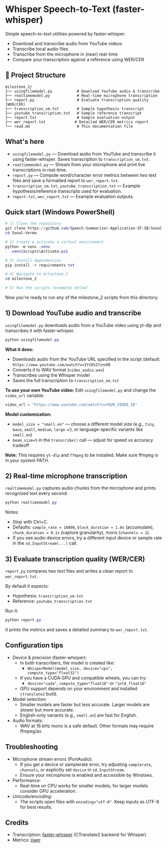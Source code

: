# Whisper Speech-to-Text (faster-whisper)

Simple speech-to-text utilities powered by faster-whisper:
- Download and transcribe audio from YouTube videos
- Transcribe local audio files
- Transcribe from the microphone in (near) real-time
- Compare your transcription against a reference using WER/CER

## 📂 Project Structure

```
milestone_2/
├── usingfilemodel.py           # Download YouTube audio & transcribe
├── realtimemodel.py            # Real-time microphone transcription
├── report.py                   # Evaluate transcription quality (WER/CER)
├── transcription_sm.txt        # Sample hypothesis transcript
├── youtube_transcription.txt   # Sample reference transcript
├── report.txt                  # Sample evaluation output
├── wer_report.txt             # Detailed WER/CER metrics report
└── read.md                     # This documentation file
```

## What's here

- `usingfilemodel.py` — Download audio from YouTube and transcribe it using faster-whisper. Saves transcription to `transcription_sm.txt`.
- `realtimemodel.py` — Stream from your microphone and print live transcriptions in real-time.
- `report.py` — Compute word/character error metrics between two text files and save a formatted report to `wer_report.txt`.
- `transcription_sm.txt`, `youtube_transcription.txt` — Example hypothesis/reference transcripts used for evaluation.
- `report.txt`, `wer_report.txt` — Example evaluation outputs.

## Quick start (Windows PowerShell)

```powershell
# 1) Clone the repository
git clone https://github.com/Speech-Summarizer-Application-IF-SB/Sonal-Verma.git
cd Sonal-Verma

# 2) Create & activate a virtual environment
python -m venv .venv
. .venv\Scripts\Activate.ps1

# 3) Install dependencies
pip install -r requirements.txt

# 4) Navigate to milestone_2
cd milestone_2

# 5) Run the scripts (examples below)
```

Now you're ready to run any of the milestone_2 scripts from this directory.

## 1) Download YouTube audio and transcribe

`usingfilemodel.py` downloads audio from a YouTube video using yt-dlp and transcribes it with faster-whisper.

```powershell
python usingfilemodel.py
```

**What it does:**
- Downloads audio from the YouTube URL specified in the script (default: `https://www.youtube.com/watch?v=IYtDS27znnM`)
- Converts it to WAV format (`video_audio.wav`)
- Transcribes using the Whisper model
- Saves the full transcription to `transcription_sm.txt`

**To use your own YouTube video:**
Edit `usingfilemodel.py` and change the `video_url` variable:
```python
video_url = "https://www.youtube.com/watch?v=YOUR_VIDEO_ID"
```

**Model customization:**
- `model_size = "small.en"` — choose a different model size (e.g., `tiny`, `base`, `small`, `medium`, `large-v3`, or language-specific variants like `small.en`)
- `beam_size=5` in the `transcribe()` call — adjust for speed vs accuracy tradeoff

**Note:** This requires `yt-dlp` and `ffmpeg` to be installed. Make sure ffmpeg is in your system PATH.

## 2) Real-time microphone transcription

`realtimemodel.py` captures audio chunks from the microphone and prints recognized text every second.

```powershell
python realtimemodel.py
```

Notes:
- Stop with Ctrl+C.
- Defaults: `sample_rate = 16000`, `block_duration = 1.0s` (accumulate), `chunk_duration = 0.1s` (capture granularity), mono (`channels = 1`).
- If you see audio device errors, try a different input device or sample rate in the `sd.InputStream(...)` call.

## 3) Evaluate transcription quality (WER/CER)

`report.py` compares two text files and writes a clean report to `wer_report.txt`.

By default it expects:
- Hypothesis: `transcription_sm.txt`
- Reference: `youtube_transcription.txt`

Run it:
```powershell
python report.py
```
It prints the metrics and saves a detailed summary to `wer_report.txt`.

## Configuration tips

- Device & precision (faster-whisper):
  - In both transcribers, the model is created like:
    - `WhisperModel(model_size, device="cpu", compute_type="float32")`
  - If you have a CUDA GPU and compatible wheels, you can try:
    - `device="cuda"`, `compute_type="float16"` or `"int8_float16"`
  - GPU support depends on your environment and installed `ctranslate2` build.
- Model selection:
  - Smaller models are faster but less accurate. Larger models are slower but more accurate.
  - English-only variants (e.g., `small.en`) are fast for English.
- Audio formats:
  - WAV at 16 kHz mono is a safe default. Other formats may require ffmpeg/av.

## Troubleshooting

- Microphone stream errors (PortAudio):
  - If you get a device or samplerate error, try adjusting `samplerate`, `channels`, or explicitly set `device` in `sd.InputStream`.
  - Ensure your microphone is enabled and accessible by Windows.
- Performance:
  - Real-time on CPU works for smaller models; for larger models consider GPU acceleration.
- Unicode/encoding:
  - The scripts open files with `encoding="utf-8"`. Keep inputs as UTF-8 for best results.

## Credits
- Transcription: [faster-whisper](https://github.com/SYSTRAN/faster-whisper) (CTranslate2 backend for Whisper)
- Metrics: [jiwer](https://github.com/jitsi/jiwer)
